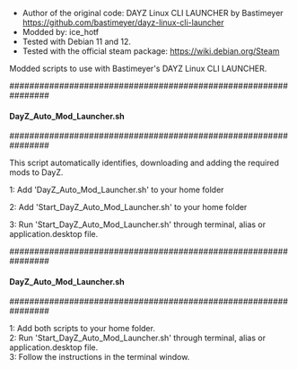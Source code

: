 - Author of the original code: DAYZ Linux CLI LAUNCHER by Bastimeyer https://github.com/bastimeyer/dayz-linux-cli-launcher
- Modded by: ice_hotf
- Tested with Debian 11 and 12.
- Tested with the official steam package: https://wiki.debian.org/Steam

Modded scripts to use with Bastimeyer's DAYZ Linux CLI LAUNCHER.


################################################################
####               DayZ_Auto_Mod_Launcher.sh                ####
################################################################

This script automatically identifies, downloading and adding the required mods to DayZ.

1: Add 'DayZ_Auto_Mod_Launcher.sh' to your home folder

2: Add 'Start_DayZ_Auto_Mod_Launcher.sh' to your home folder

3: Run 'Start_DayZ_Auto_Mod_Launcher.sh' through terminal, alias or application.desktop file.


################################################################
####               DayZ_Auto_Mod_Launcher.sh                ####
################################################################

  </td>
  <td>
    <p>1: Add both scripts to your home folder.<br />   
    2: Run 'Start_DayZ_Auto_Mod_Launcher.sh' through terminal, alias or application.desktop file.<br /> 
    3: Follow the instructions in the terminal window.</p>
  </td>
</tr>
